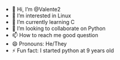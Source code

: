 - 👋 Hi, I’m @Valente2
- 👀 I’m interested in Linux
- 🌱 I’m currently learning C
- 💞️ I’m looking to collaborate on Python
- 📫 How to reach me good question
- 😄 Pronouns: He/They
- ⚡ Fun fact: I started python at 9 years old

